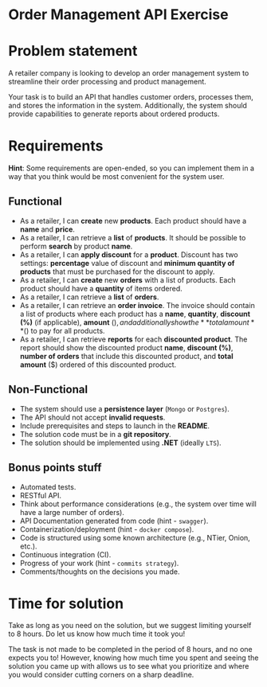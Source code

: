 # Order Management API Exercise

# Problem statement

A retailer company is looking to develop an order management system to streamline their order processing and product management. 

Your task is to build an API that handles customer orders, processes them, and stores the information in the system. 
Additionally, the system should provide capabilities to generate reports about ordered products.

# Requirements

**Hint**: Some requirements are open-ended, so you can implement them in a way that you think would be most convenient for the system user. 

## Functional
* As a retailer, I can **create** new **products**. Each product should have a **name** and **price**.
* As a retailer, I can retrieve a **list** of **products**. It should be possible to perform **search** by product **name**.
* As a retailer, I can **apply discount** for a **product**. Discount has two settings: **percentage** value of discount and **minimum quantity of products** that must be purchased for the discount to apply.
* As a retailer, I can **create** new **orders** with a list of products. Each product should have a **quantity** of items ordered.
* As a retailer, I can retrieve a **list** of **orders**.
* As a retailer, I can retrieve an **order invoice**. The invoice should contain a list of products where each product has a **name**, **quantity**, **discount (%)** (if applicable), **amount** ($), and additionally show the **total amount** ($) to pay for all products.
* As a retailer, I can retrieve **reports** for each **discounted product**. The report should show the discounted product **name**, **discount (%)**, **number of orders** that include this discounted product, and **total amount** ($) ordered of this discounted product.

## Non-Functional
* The system should use a **persistence layer** (`Mongo` or `Postgres`).
* The API should not accept **invalid requests**.
* Include prerequisites and steps to launch in the **README**.
* The solution code must be in a **git repository**.
* The solution should be implemented using **.NET** (ideally `LTS`).

## Bonus points stuff
* Automated tests.
* RESTful API.
* Think about performance considerations (e.g., the system over time will have a large number of orders).
* API Documentation generated from code (hint - `swagger`).
* Containerization/deployment (hint - `docker compose`).
* Code is structured using some known architecture (e.g., NTier, Onion, etc.).
* Continuous integration (CI).
* Progress of your work (hint - `commits strategy`).
* Comments/thoughts on the decisions you made.

# Time for solution

Take as long as you need on the solution, but we suggest limiting yourself to 8 hours. Do let us know how much time it took you!

The task is not made to be completed in the period of 8 hours, and no one expects you to! However, knowing how much time you spent and seeing the solution you came up with allows us to see what you prioritize and where you would consider cutting corners on a sharp deadline.
